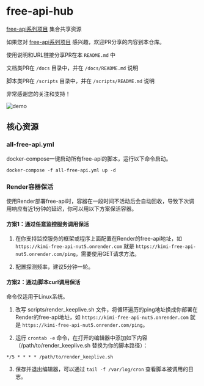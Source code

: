 # free-api-hub
[free-api系列项目](https://github.com/orgs/LLM-Red-Team/repositories?q=free-api) 集合共享资源

如果您对 [free-api系列项目](https://github.com/orgs/LLM-Red-Team/repositories?q=free-api) 感兴趣，欢迎PR分享的内容到本仓库。

使用说明和URL链接分享PR在本 `README.md` 中

文档类PR在 `/docs` 目录中，并在 `/docs/README.md` 说明

脚本类PR在 `/scripts` 目录中，并在 `/scripts/README.md` 说明

非常感谢您的关注和支持！

![demo](https://github.com/LLM-Red-Team/free-api-hub/assets/20235341/5ce7c71d-3a4d-4469-9e4a-24ac9d78cc76)

## 核心资源

### all-free-api.yml

docker-compose一键启动所有free-api的脚本，运行以下命令启动。

```shell
docker-compose -f all-free-api.yml up -d
```

### Render容器保活

使用Render部署free-api时，容器在一段时间不活动后会自动回收，导致下次调用响应有近1分钟的延迟，你可以用以下方案保活容器。

#### 方案1：通过任意监控服务调用保活

1. 在你支持监控服务的框架或程序上面配置在Render的free-api地址，如 `https://kimi-free-api-nut5.onrender.com` 就是 `https://kimi-free-api-nut5.onrender.com/ping`，需要使用GET请求方法。

2. 配置探测频率，建议5分钟一轮。

#### 方案2：通过j脚本curl调用保活

命令仅适用于Linux系统。

1. 改写 scripts/render_keeplive.sh 文件，将循环遍历的ping地址换成你部署在Render的free-api地址，如 `https://kimi-free-api-nut5.onrender.com` 就是 `https://kimi-free-api-nut5.onrender.com/ping`。

2. 运行 `crontab -e` 命令，在打开的编辑器中添加如下内容（/path/to/render_keeplive.sh 替换为你的脚本路径）：

```shell
*/5 * * * * /path/to/render_keeplive.sh
```

3. 保存并退出编辑器，可以通过 `tail -f /var/log/cron` 查看脚本被调用的日志。